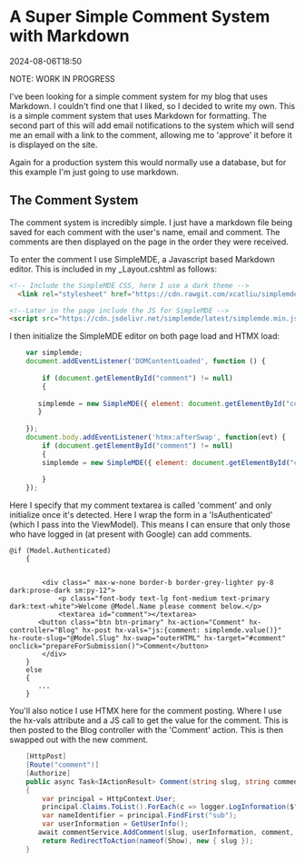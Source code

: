 ﻿# A Super Simple Comment System with Markdown
<!--category-- ASP.NET, Markdown -->
<datetime class="hidden">2024-08-06T18:50</datetime>

NOTE: WORK IN PROGRESS

I've been looking for a simple comment system for my blog that uses Markdown. I couldn't find one that I liked, so I decided to write my own. This is a simple comment system that uses Markdown for formatting. The second part of this will add email notifications to the system which will send me an email with a link to the comment, allowing me to 'approve' it before it is displayed on the site.

Again for a production system this would normally use a database, but for this example I'm just going to use markdown.


## The Comment System
The comment system is incredibly simple. I just have a markdown file being saved for each comment with the user's name, email and comment. The comments are then displayed on the page in the order they were received.

To enter the comment I use SimpleMDE, a Javascript based Markdown editor.
This is included in my _Layout.cshtml as follows:

```html
<!-- Include the SimpleMDE CSS, here I use a dark theme -->
  <link rel="stylesheet" href="https://cdn.rawgit.com/xcatliu/simplemde-theme-dark/master/dist/simplemde-theme-dark.min.css">

<!--Later in the page include the JS for SimpleMDE -->
<script src="https://cdn.jsdelivr.net/simplemde/latest/simplemde.min.js"></script>

```

I then initialize the SimpleMDE editor on both page load and HTMX load:

```javascript
    var simplemde;
    document.addEventListener('DOMContentLoaded', function () {
    
        if (document.getElementById("comment") != null)
        {
        
       simplemde = new SimpleMDE({ element: document.getElementById("comment") });
       }
        
    });
    document.body.addEventListener('htmx:afterSwap', function(evt) {
        if (document.getElementById("comment") != null)
        {
        simplemde = new SimpleMDE({ element: document.getElementById("comment") });
        
        }
    });
```

Here I specify that my comment textarea is called 'comment' and only initialize once it's detected. Here I wrap the form in a 'IsAuthenticated' (which I pass into the ViewModel). This means I can ensure that only those who have logged in (at present with Google) can add comments. 

```razor
@if (Model.Authenticated)
    {
        
  
        <div class=" max-w-none border-b border-grey-lighter py-8 dark:prose-dark sm:py-12">
            <p class="font-body text-lg font-medium text-primary dark:text-white">Welcome @Model.Name please comment below.</p>
            <textarea id="comment"></textarea>
       <button class="btn btn-primary" hx-action="Comment" hx-controller="Blog" hx-post hx-vals="js:{comment: simplemde.value()}" hx-route-slug="@Model.Slug" hx-swap="outerHTML" hx-target="#comment" onclick="prepareForSubmission()">Comment</button>
        </div>
    }
    else
    {
       ...
    }
```

You'll also notice I use HTMX here for the comment posting. Where I use the hx-vals attribute and a JS call to get the value for the comment. This is then posted to the Blog controller with the 'Comment' action. This is then swapped out with the new comment. 

```csharp
    [HttpPost]
    [Route("comment")]
    [Authorize]
    public async Task<IActionResult> Comment(string slug, string comment)
    {
        var principal = HttpContext.User;
        principal.Claims.ToList().ForEach(c => logger.LogInformation($"{c.Type} : {c.Value}"));
        var nameIdentifier = principal.FindFirst("sub");
        var userInformation = GetUserInfo();
       await commentService.AddComment(slug, userInformation, comment, nameIdentifier.Value);
        return RedirectToAction(nameof(Show), new { slug });
    }

```
